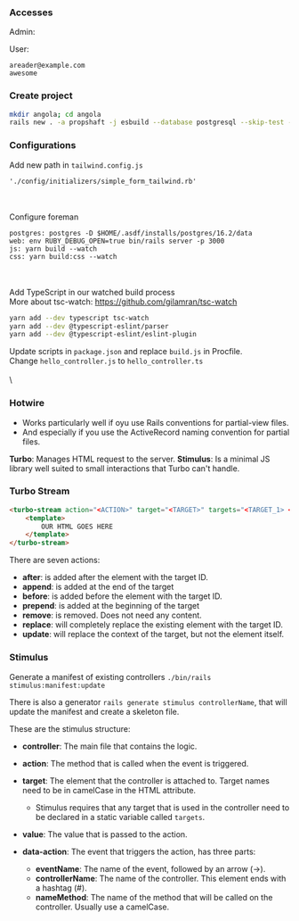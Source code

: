 ### Accesses

Admin:

User:
```
areader@example.com
awesome
```

### Create project

```bash
mkdir angola; cd angola
rails new . -a propshaft -j esbuild --database postgresql --skip-test --css tailwind
```

### Configurations

Add new path in `tailwind.config.js`
```
'./config/initializers/simple_form_tailwind.rb'
```
\
\
Configure foreman
```
postgres: postgres -D $HOME/.asdf/installs/postgres/16.2/data
web: env RUBY_DEBUG_OPEN=true bin/rails server -p 3000
js: yarn build --watch
css: yarn build:css --watch
```
\
\
Add TypeScript in our watched build process
\
More about tsc-watch: https://github.com/gilamran/tsc-watch
```bash
yarn add --dev typescript tsc-watch
yarn add --dev @typescript-eslint/parser
yarn add --dev @typescript-eslint/eslint-plugin
```
Update scripts in `package.json` and replace `build.js` in Procfile.
\
Change `hello_controller.js` to `hello_controller.ts`
\
\
\
### Hotwire
- Works particularly well if oyu use Rails conventions for partial-view files.
- And especially if you use the ActiveRecord naming convention for partial files.

**Turbo**: Manages HTML request to the server.
**Stimulus**: Is a minimal JS library well suited to small interactions that Turbo can't handle.

### Turbo Stream

```html
<turbo-stream action="<ACTION>" target="<TARGET>" targets="<TARGET_1> <TARGET_2>">
    <template>
        OUR HTML GOES HERE
    </template>
</turbo-stream>
```

There are seven actions:
- **after**: is added after the element with the target ID.
- **append**: is added at the end of the target
- **before**: is added before the element with the target ID.
- **prepend**: is added at the beginning of the target
- **remove**: is removed. Does not need any content.
- **replace**: will completely replace the existing element with the target ID.
- **update**: will replace the context of the target, but not the element itself.

### Stimulus

Generate a manifest of existing controllers
`./bin/rails stimulus:manifest:update`

There is also a generator
`rails generate stimulus controllerName`, that will update the manifest and create a skeleton file.

These are the stimulus structure:
- **controller**: The main file that contains the logic.
- **action**: The method that is called when the event is triggered.
- **target**: The element that the controller is attached to. Target names need to be in camelCase in the HTML attribute.
  - Stimulus requires that any target that is used in the controller need to be declared in a static variable called `targets`.
- **value**: The value that is passed to the action.

- **data-action**: The event that triggers the action, has three parts:
    - **eventName**: The name of the event, followed by an arrow (->).
    - **controllerName**: The name of the controller. This element ends with a hashtag (#).
    - **nameMethod**: The name of the method that will be called on the controller. Usually use a camelCase.